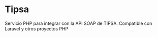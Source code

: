 # Tipsa
Servicio PHP para integrar con la API SOAP de TIPSA. Compatible con Laravel y otros proyectos PHP
